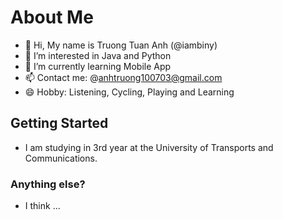 # About Me

- 👋 Hi, My name is Truong Tuan Anh (@iambiny)
- 👀 I’m interested in Java and Python
- 🌱 I’m currently learning Mobile App
- 📫 Contact me: @anhtruong100703@gmail.com
- 😄 Hobby: Listening, Cycling, Playing and Learning

## Getting Started

- I am studying in 3rd year at the University of Transports and Communications.

### Anything else?

- I think ...


<!---
iambiny/iambiny is a ✨ special ✨ repository because its `README.md` (this file) appears on your GitHub profile.
You can click the Preview link to take a look at your changes.
--->
